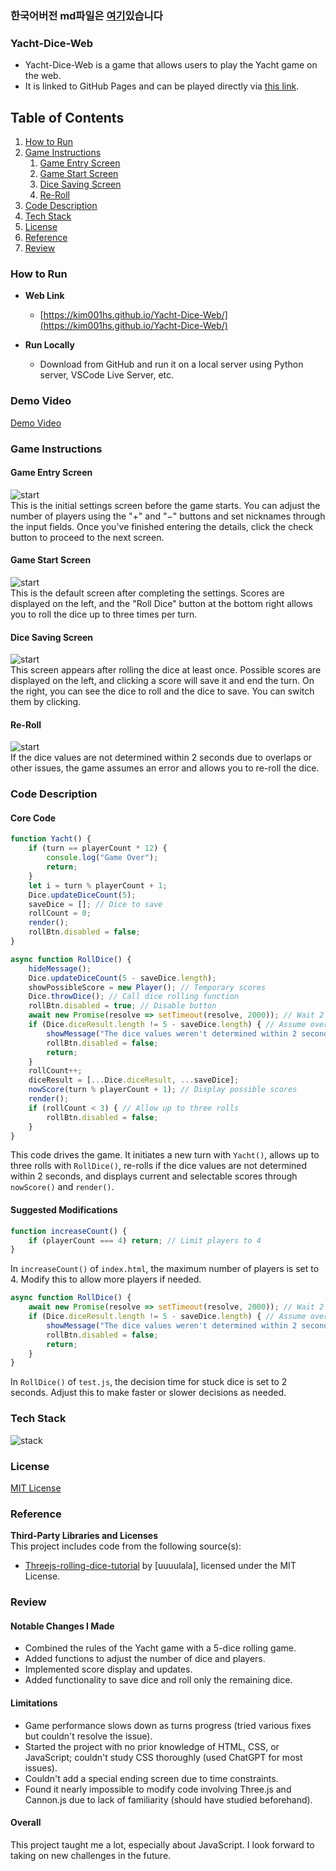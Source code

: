 ### 한국어버전 md파일은 [여기](https://github.com/kim001hs/Yacht-Dice-Web/blob/main/READMEkr.md)있습니다
### Yacht-Dice-Web

- Yacht-Dice-Web is a game that allows users to play the Yacht game on the web.  
- It is linked to GitHub Pages and can be played directly via [this link](https://kim001hs.github.io/Yacht-Dice-Web/).

## Table of Contents

1. [How to Run](#how-to-run)
2. [Game Instructions](#game-instructions)
   1. [Game Entry Screen](#game-entry-screen)
   2. [Game Start Screen](#game-start-screen)
   3. [Dice Saving Screen](#dice-saving-screen)
   4. [Re-Roll](#re-roll)
3. [Code Description](#code-description)
4. [Tech Stack](#tech-stack)
5. [License](#license)
6. [Reference](#reference)
7. [Review](#review)

### How to Run

- **Web Link**  
  - [https://kim001hs.github.io/Yacht-Dice-Web/](https://kim001hs.github.io/Yacht-Dice-Web/)

- **Run Locally**  
  - Download from GitHub and run it on a local server using Python server, VSCode Live Server, etc.

### Demo Video

[Demo Video](https://youtu.be/ebhHvrGuSeA)

### Game Instructions

#### Game Entry Screen

![start](image/start.png)  
This is the initial settings screen before the game starts. You can adjust the number of players using the "+" and "−" buttons and set nicknames through the input fields. Once you've finished entering the details, click the check button to proceed to the next screen.

#### Game Start Screen

![start](image/diceStart.png)  
This is the default screen after completing the settings. Scores are displayed on the left, and the "Roll Dice" button at the bottom right allows you to roll the dice up to three times per turn.

#### Dice Saving Screen

![start](image/saveDice.png)  
This screen appears after rolling the dice at least once. Possible scores are displayed on the left, and clicking a score will save it and end the turn. On the right, you can see the dice to roll and the dice to save. You can switch them by clicking.

#### Re-Roll

![start](image/reRoll.png)  
If the dice values are not determined within 2 seconds due to overlaps or other issues, the game assumes an error and allows you to re-roll the dice.

### Code Description

#### Core Code

```javascript
function Yacht() {
    if (turn == playerCount * 12) {
        console.log("Game Over");
        return;
    }
    let i = turn % playerCount + 1;
    Dice.updateDiceCount(5);
    saveDice = []; // Dice to save
    rollCount = 0;
    render();
    rollBtn.disabled = false;
}

async function RollDice() {
    hideMessage();
    Dice.updateDiceCount(5 - saveDice.length);
    showPossibleScore = new Player(); // Temporary scores
    Dice.throwDice(); // Call dice rolling function
    rollBtn.disabled = true; // Disable button
    await new Promise(resolve => setTimeout(resolve, 2000)); // Wait 2 seconds
    if (Dice.diceResult.length != 5 - saveDice.length) { // Assume overlap if not resolved
        showMessage("The dice values weren't determined within 2 seconds. Please re-roll.");
        rollBtn.disabled = false;
        return;
    }
    rollCount++;
    diceResult = [...Dice.diceResult, ...saveDice];
    nowScore(turn % playerCount + 1); // Display possible scores
    render();
    if (rollCount < 3) { // Allow up to three rolls
        rollBtn.disabled = false;
    }
}
```

This code drives the game. It initiates a new turn with `Yacht()`, allows up to three rolls with `RollDice()`, re-rolls if the dice values are not determined within 2 seconds, and displays current and selectable scores through `nowScore()` and `render()`.

#### Suggested Modifications

```javascript
function increaseCount() {
    if (playerCount === 4) return; // Limit players to 4
}
```

In `increaseCount()` of `index.html`, the maximum number of players is set to 4. Modify this to allow more players if needed.

```javascript
async function RollDice() {
    await new Promise(resolve => setTimeout(resolve, 2000)); // Wait 2 seconds
    if (Dice.diceResult.length != 5 - saveDice.length) { // Assume overlap
        showMessage("The dice values weren't determined within 2 seconds. Please re-roll.");
        rollBtn.disabled = false;
        return;
    }
}
```

In `RollDice()` of `test.js`, the decision time for stuck dice is set to 2 seconds. Adjust this to make faster or slower decisions as needed.

### Tech Stack

![stack](image/stack.png)

### License

[MIT License](https://github.com/kim001hs/Yacht-Dice-Web/blob/main/LICENSE)

### Reference

**Third-Party Libraries and Licenses**  
This project includes code from the following source(s):  
- [Threejs-rolling-dice-tutorial](https://github.com/uuuulala/Threejs-rolling-dice-tutorial/tree/master) by [uuuulala], licensed under the MIT License.

### Review

#### Notable Changes I Made

- Combined the rules of the Yacht game with a 5-dice rolling game.
- Added functions to adjust the number of dice and players.
- Implemented score display and updates.
- Added functionality to save dice and roll only the remaining dice.

#### Limitations

- Game performance slows down as turns progress (tried various fixes but couldn't resolve the issue).
- Started the project with no prior knowledge of HTML, CSS, or JavaScript; couldn't study CSS thoroughly (used ChatGPT for most issues).
- Couldn't add a special ending screen due to time constraints.
- Found it nearly impossible to modify code involving Three.js and Cannon.js due to lack of familiarity (should have studied beforehand).

#### Overall

This project taught me a lot, especially about JavaScript. I look forward to taking on new challenges in the future.

